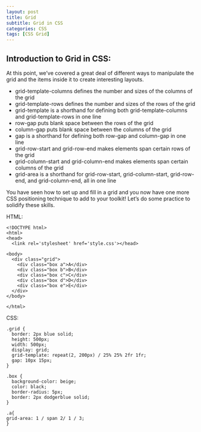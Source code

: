 ```yaml
---
layout: post
title: Grid
subtitle: Grid in CSS
categories: CSS
tags: [CSS Grid]
---
```



## Introduction to Grid in CSS:

At this point, we’ve covered a great deal of different ways to manipulate the grid and the items inside it to create interesting layouts.

* grid-template-columns defines the number and sizes of the columns of the grid
* grid-template-rows defines the number and sizes of the rows of the grid
* grid-template is a shorthand for defining both grid-template-columns and grid-template-rows in one line
* row-gap puts blank space between the rows of the grid
* column-gap puts blank space between the columns of the grid
* gap is a shorthand for defining both row-gap and column-gap in one line
* grid-row-start and grid-row-end makes elements span certain rows of the grid
* grid-column-start and grid-column-end makes elements span certain columns of the grid
* grid-area is a shorthand for grid-row-start, grid-column-start, grid-row-end, and grid-column-end, all in one line


You have seen how to set up and fill in a grid and you now have one more CSS positioning technique to add to your toolkit! Let’s do some practice to solidify these skills.


HTML:


```
<!DOCTYPE html>
<html>
<head>
  <link rel='stylesheet' href='style.css'></head>
  
<body>
  <div class="grid">
    <div class="box a">A</div>
    <div class="box b">B</div>
    <div class="box c">C</div>
    <div class="box d">D</div>
    <div class="box e">E</div>
  </div>
</body>

</html>
```

CSS:


```
.grid {
  border: 2px blue solid;
  height: 500px;
  width: 500px;
  display: grid;
  grid-template: repeat(2, 200px) / 25% 25% 2fr 1fr;
  gap: 10px 15px;
}

.box {
  background-color: beige;
  color: black;
  border-radius: 5px;
  border: 2px dodgerblue solid;
}

.a{
grid-area: 1 / span 2/ 1 / 3;
}
```
